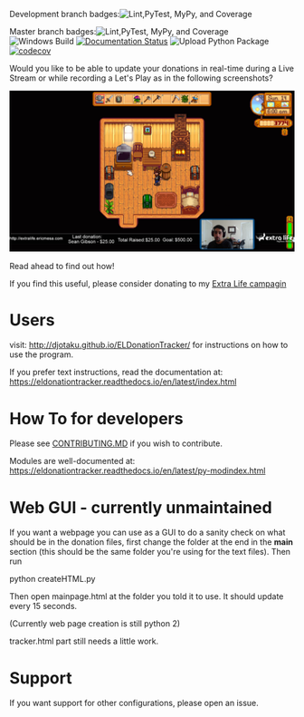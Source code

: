 Development branch badges:![Lint,PyTest, MyPy, and Coverage](https://github.com/djotaku/ELDonationTracker/workflows/Lint,PyTest,%20MyPy,%20and%20Coverage/badge.svg?branch=devel)

Master branch badges:![Lint,PyTest, MyPy, and Coverage](https://github.com/djotaku/ELDonationTracker/workflows/Lint,PyTest,%20MyPy,%20and%20Coverage/badge.svg?branch=master) ![Windows Build](https://github.com/djotaku/ELDonationTracker/workflows/Windows%20Build/badge.svg) [![Documentation Status](https://readthedocs.org/projects/eldonationtracker/badge/?version=latest)](https://eldonationtracker.readthedocs.io/en/latest/?badge=latest) ![Upload Python Package](https://github.com/djotaku/ELDonationTracker/workflows/Upload%20Python%20Package/badge.svg) [![codecov](https://codecov.io/gh/djotaku/ELDonationTracker/branch/master/graph/badge.svg)](https://codecov.io/gh/djotaku/ELDonationTracker)



Would you like to be able to update your donations in real-time during a Live Stream or while recording a Let's Play as in the following screenshots?

![Updates while in-game](https://github.com/djotaku/ELDonationTracker/raw/devel/screenshots/IngameUpdates.png)

Read ahead to find out how!

If you find this useful, please consider donating to my [Extra Life campagin](http://extralife.ericmesa.com)

# Users

visit: http://djotaku.github.io/ELDonationTracker/ for instructions on how to use the program.

If you prefer text instructions, read the documentation at: https://eldonationtracker.readthedocs.io/en/latest/index.html

# How To for developers

Please see [CONTRIBUTING.MD](https://github.com/djotaku/ELDonationTracker/blob/master/CONTRIBUTING.md) if you wish to contribute. 

Modules are well-documented at: https://eldonationtracker.readthedocs.io/en/latest/py-modindex.html


# Web GUI - currently unmaintained

If you want a webpage you can use as a GUI to do a sanity check on what should be in the donation files, first change the folder at the end in the __main__ section (this should be the same folder you're using for the text files). Then run

python createHTML.py 

Then open mainpage.html at the folder you told it to use. It should update every 15 seconds.

(Currently web page creation is still python 2)

tracker.html part still needs a little work.

# Support

If you want support for other configurations, please open an issue.
